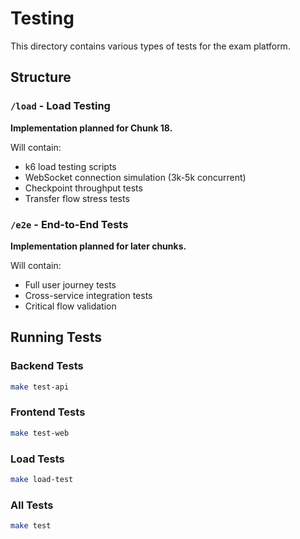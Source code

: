 # Testing

This directory contains various types of tests for the exam platform.

## Structure

### `/load` - Load Testing
**Implementation planned for Chunk 18.**

Will contain:
- k6 load testing scripts
- WebSocket connection simulation (3k-5k concurrent)
- Checkpoint throughput tests
- Transfer flow stress tests

### `/e2e` - End-to-End Tests
**Implementation planned for later chunks.**

Will contain:
- Full user journey tests
- Cross-service integration tests
- Critical flow validation

## Running Tests

### Backend Tests
```bash
make test-api
```

### Frontend Tests
```bash
make test-web
```

### Load Tests
```bash
make load-test
```

### All Tests
```bash
make test
```
